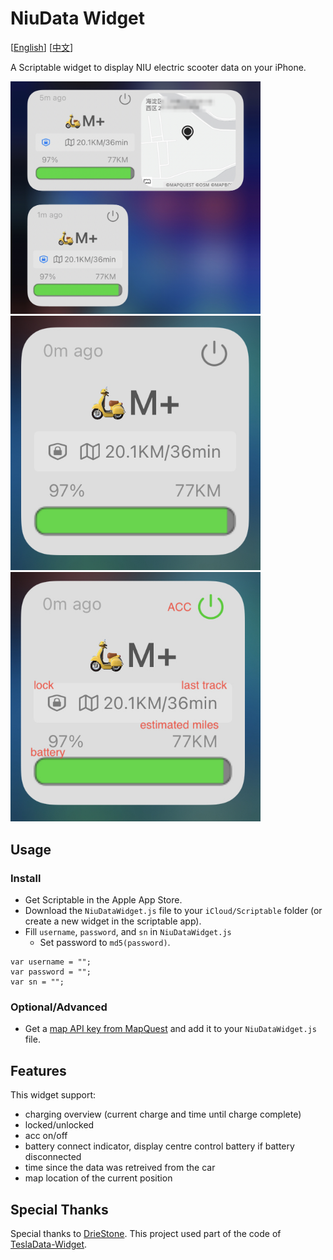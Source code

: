 # NiuData Widget

[[English](README.md)] [[中文](README_CN.md)]

A Scriptable widget to display NIU electric scooter data on your iPhone. 

<img src="screenshots/screen_001.jpeg" width="400" /> &nbsp; 
<img src="screenshots/screen_002.jpeg" width="400" /> &nbsp;
<img src="screenshots/screen_003.jpeg" width="400" />

## Usage
### Install

* Get Scriptable in the Apple App Store.
* Download the `NiuDataWidget.js` file to your `iCloud/Scriptable` folder (or create a new widget in the scriptable app).
* Fill `username`, `password`, and `sn` in `NiuDataWidget.js`
    * Set password to `md5(password)`.

```
var username = "";
var password = "";
var sn = "";
```

### Optional/Advanced
* Get a [map API key from MapQuest](https://developer.mapquest.com/) and add it to your `NiuDataWidget.js` file.

## Features

This widget support:
* charging overview (current charge and time until charge complete)
* locked/unlocked
* acc on/off
* battery connect indicator, display centre control battery if battery disconnected
* time since the data was retreived from the car
* map location of the current position

## Special Thanks

Special thanks to [DrieStone](https://github.com/DrieStone). This project used
part of the code of
[TeslaData-Widget](https://github.com/DrieStone/TeslaData-Widget).
